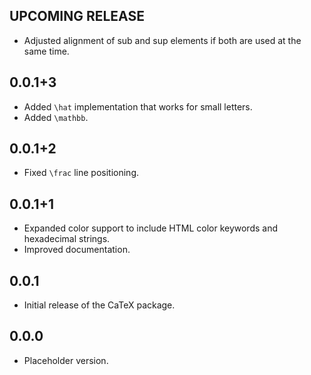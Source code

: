 ## UPCOMING RELEASE

* Adjusted alignment of sub and sup elements if both are used at the same time.

## 0.0.1+3

* Added `\hat` implementation that works for small letters.
* Added `\mathbb`.

## 0.0.1+2

* Fixed `\frac` line positioning.

## 0.0.1+1

* Expanded color support to include HTML color keywords and hexadecimal strings.
* Improved documentation.

## 0.0.1

* Initial release of the CaTeX package.

## 0.0.0

* Placeholder version.
